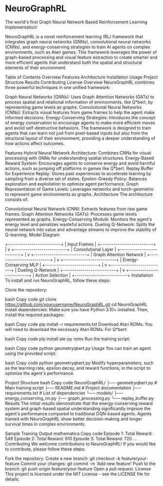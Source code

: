 # NeuroGraphRL
The world's first Graph Neural Network Based Reinforcement Learning Implementation!

NeuroGraphRL is a novel reinforcement learning (RL) framework that integrates graph neural networks (GNNs), convolutional neural networks (CNNs), and energy-conserving strategies to train AI agents on complex environments, such as Atari games. This framework leverages the power of graph-based processing and visual feature extraction to create smarter and more efficient agents that understand both the spatial and structural elements of their environment.

Table of Contents
Overview
Features
Architecture
Installation
Usage
Project Structure
Results
Contributing
License
Overview
NeuroGraphRL combines three powerful techniques in one unified framework:

Graph Neural Networks (GNNs): Uses Graph Attention Networks (GATs) to process spatial and relational information of environments, like Q*bert, by representing game levels as graphs.
Convolutional Neural Networks (CNNs): Extracts visual features from game frames to help the agent make informed decisions.
Energy-Conserving Strategies: Introduces the concept of energy conservation to encourage agents to make more efficient moves and avoid self-destructive behaviors.
The framework is designed to train agents that can learn not just from pixel-based inputs but also from the structural layout of their environment, providing a deeper understanding of how actions affect outcomes.

Features
Hybrid Neural Network Architecture: Combines CNNs for visual processing with GNNs for understanding spatial structures.
Energy-Based Reward System: Encourages agents to conserve energy and avoid harmful actions, such as jumping off platforms in games like Q*bert.
Replay Buffer for Experience Replay: Stores past experiences to accelerate learning by sampling from a diverse set of states.
Epsilon-Greedy Policy: Balances exploration and exploitation to optimize agent performance.
Graph Representation of Game Levels: Leverages networkx and torch-geometric to represent game environments as graphs.
Architecture
The architecture consists of:

Convolutional Neural Network (CNN): Extracts features from raw game frames.
Graph Attention Networks (GATs): Processes game levels represented as graphs.
Energy-Conserving Module: Monitors the agent's energy level and penalizes wasteful actions.
Dueling Q-Network: Splits the neural network into value and advantage streams to improve the stability of Q-learning.
Model Diagram

+---------------------------+
|        Input Frames       |
+---------------------------+
            |
            v
+---------------------------+
|     Convolutional Layer   |
+---------------------------+
            |
            v
+---------------------------+
|  Graph Attention Network  |
+---------------------------+
            |
            v
+---------------------------+
|   Energy-Conserving MLP   |
+---------------------------+
            |
            v
+---------------------------+
|    Dueling Q-Network      |
+---------------------------+
            |
            v
+---------------------------+
|     Action Selection      |
+---------------------------+
Installation
To install and run NeuroGraphRL, follow these steps:

Clone the repository:

bash
Copy code
git clone https://github.com/yourusername/NeuroGraphRL.git
cd NeuroGraphRL
Install dependencies: Make sure you have Python 3.10+ installed. Then, install the required packages:

bash
Copy code
pip install -r requirements.txt
Download Atari ROMs: You will need to download the necessary Atari ROMs. For Q*bert:

bash
Copy code
pip install ale-py roms
Run the training script:

bash
Copy code
python geometryqbert.py
Usage
You can train an agent using the provided script:

bash
Copy code
python geometryqbert.py
Modify hyperparameters, such as the learning rate, epsilon decay, and reward functions, in the script to optimize the agent's performance.

Project Structure
bash
Copy code
NeuroGraphRL/
├── geometryqbert.py         # Main training script
├── README.md                # Project documentation
├── requirements.txt         # List of dependencies
└── models/
    ├── energy_conserving_nn.py
    ├── graph_processing.py
    └── replay_buffer.py
Results
The initial results demonstrate that the energy-conserving reward system and graph-based spatial understanding significantly improve the agent's performance compared to traditional DQN-based agents. Agents trained with NeuroGraphRL show better decision-making and longer survival times in complex environments.

Sample Training Output
mathematica
Copy code
Episode 1: Total Reward: 549
Episode 2: Total Reward: 610
Episode 3: Total Reward: 720
...
Contributing
We welcome contributions to NeuroGraphRL! If you would like to contribute, please follow these steps:

Fork the repository.
Create a new branch: git checkout -b feature/your-feature
Commit your changes: git commit -m 'Add new feature'
Push to the branch: git push origin feature/your-feature
Open a pull request.
License
This project is licensed under the MIT License - see the LICENSE file for details.
